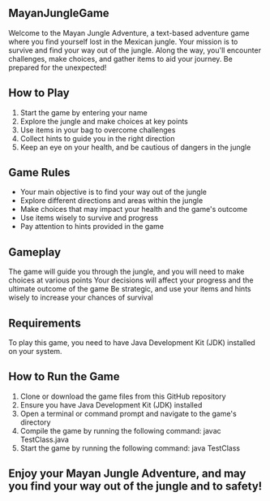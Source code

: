 ## MayanJungleGame
Welcome to the Mayan Jungle Adventure, a text-based adventure game where you find yourself lost in the Mexican jungle. 
Your mission is to survive and find your way out of the jungle. 
Along the way, you'll encounter challenges, make choices, and gather items to aid your journey. Be prepared for the unexpected!

## How to Play
1. Start the game by entering your name
2. Explore the jungle and make choices at key points
3. Use items in your bag to overcome challenges
4. Collect hints to guide you in the right direction
5. Keep an eye on your health, and be cautious of dangers in the jungle

## Game Rules
- Your main objective is to find your way out of the jungle
- Explore different directions and areas within the jungle
- Make choices that may impact your health and the game's outcome
- Use items wisely to survive and progress
- Pay attention to hints provided in the game

## Gameplay
The game will guide you through the jungle, and you will need to make choices at various points
Your decisions will affect your progress and the ultimate outcome of the game
Be strategic, and use your items and hints wisely to increase your chances of survival

## Requirements
To play this game, you need to have Java Development Kit (JDK) installed on your system.

## How to Run the Game
1. Clone or download the game files from this GitHub repository
2. Ensure you have Java Development Kit (JDK) installed
3. Open a terminal or command prompt and navigate to the game's directory
4. Compile the game by running the following command:
	 javac TestClass.java
5. Start the game by running the following command:
	 java TestClass
	
## Enjoy your Mayan Jungle Adventure, and may you find your way out of the jungle and to safety!
